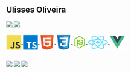 ## Ulisses Oliveira
 <div>
  <a href="https://github.com/ulisseso2">
  <img height="180em" src="https://github-readme-stats.vercel.app/api?username=ulisseso2&show_icons=true&theme=radical"/>
  <img height="180em" src="https://github-readme-stats.vercel.app/api/top-langs/?username=ulisseso2&layout=compact&langs_count=8&theme=dracula&include_all_commits=true"/>
</div>
<div style="display: inline_block"><br>
<img align="center" alt="Ulisses-CSS" height="40" width="40" src="https://github.com/devicons/devicon/blob/master/icons/javascript/javascript-original.svg">
 <img align="center" alt="Ulisses-CSS" height="40" width="40" src="https://github.com/devicons/devicon/blob/master/icons/typescript/typescript-original.svg">
<img align="center" alt="Ulisses-CSS" height="40" width="40" src="https://github.com/devicons/devicon/blob/master/icons/html5/html5-original.svg">
<img align="center" alt="Ulisses-CSS" height="40" width="40" src="https://github.com/devicons/devicon/blob/master/icons/css3/css3-original.svg">
<img align="center" alt="Ulisses-CSS" height="35" width="35" src="https://github.com/devicons/devicon/blob/master/icons/nodejs/nodejs-original.svg">
<img align="center" alt="Ulisses-CSS" height="40" width="55" src="https://github.com/devicons/devicon/blob/master/icons/react/react-original.svg">
<img align="center" alt="Ulisses-CSS" height="40" width="40" src="https://github.com/devicons/devicon/blob/master/icons/vuejs/vuejs-original.svg">
</div>
  
  ##
 
<div> 
  <a href="https://instagram.com/ulisseso2" target="_blank"><img src="https://img.shields.io/badge/-Instagram-%23E4405F?style=for-the-badge&logo=instagram&logoColor=white" target="blank"></a>
  <a href = "mailto:ulissesrce@gmail.com"><img src="https://img.shields.io/badge/-Gmail-%23333?style=for-the-badge&logo=gmail&logoColor=white" target="_blank"></a>
  <a href="https://www.linkedin.com/in/ulissesoliveira2" target="_blank"><img src="https://img.shields.io/badge/-LinkedIn-%230077B5?style=for-the-badge&logo=linkedin&logoColor=white" target="_blank"></a> 
 
</div>
